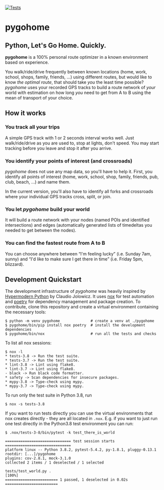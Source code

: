 [![Tests](https://github.com/eumiro/pygohome/workflows/Tests/badge.svg)](https://github.com/eumiro/pygohome/actions?workflow=Tests)

# pygohome

## Python, Let's Go Home. Quickly.

**pygohome** is a 100% personal route optimizer in a known environment based on experience.

You walk/ride/drive frequently between known locations (home, work, school, shops, family, friends, …) using different routes, but would like to know *the optimal route*, that should take *you* the least time possible? *pygohome* uses your recorded GPS tracks to build a route network of *your* world with estimation on how long *you* need to get from A to B using the mean of transport of your choice.

## How it works

### You track all your trips

A simple GPS track with 1 or 2 seconds interval works well. Just walk/ride/drive as you are used to, stop at lights, don't speed. You may start tracking before you leave and stop it after you arrive.

### You identify your points of interest (and crossroads)

*pygohome* does not use any map data, so you'll have to help it. First, you identify all points of interest (home, work, school, shop, family, friends, pub, club, beach, …) and name them.

In the current version, you'll also have to identify all forks and crossroads where your individual GPS tracks cross, split, or join.

### You let *pygohome* build your world

It will build a route network with your nodes (named POIs and identified intersections) and edges (automatically generated lists of timedeltas you needed to get between the nodes).

### You can find the fastest route from A to B

You can choose anywhere between “I'm feeling lucky” (i.e. Sunday 7am, sunny) and “I'd like to make sure I get there in time” (i.e. Friday 5pm, blizzard).

## Development Quickstart

The development infrastructure of *pygohome* was heavily inspired by [Hypermodern Python](https://cjolowicz.github.io/posts/hypermodern-python-01-setup/) by Claudio Jolowicz. It uses [nox](https://nox.thea.codes/en/stable/) for test automation and [poetry](https://python-poetry.org/) for dependency management and package creation. To contribute, clone this repository and create a virtual environment containing the necessary tools:

    $ python -m venv pygohome              # create a venv at ./pygohome
    $ pygohome/bin/pip install nox poetry  # install the development dependencies
    $ pygohome/bin/nox                     # run all the tests and checks

To list all nox sessions:

    $ nox -l
    * tests-3.8 -> Run the test suite.
    * tests-3.7 -> Run the test suite.
    * lint-3.8 -> Lint using flake8.
    * lint-3.7 -> Lint using flake8.
    - black -> Run black code formatter.
    * safety -> Scan dependencies for insecure packages.
    * mypy-3.8 -> Type-check using mypy.
    * mypy-3.7 -> Type-check using mypy.

To run only the test suite in Python 3.8, run

    $ nox -s tests-3.8
    
If you want to run tests directly you can use the virtual environments that nox creates directly - they are all located in `.nox`. E.g. if you want to just run one test directly in the Python3.8 test environment you can run:

```text
$ .nox/tests-3-8/bin/pytest -k test_there_is_world

============================== test session starts ==============================
platform linux -- Python 3.8.2, pytest-5.4.2, py-1.8.1, pluggy-0.13.1
rootdir: [...]/pygohome
plugins: cov-2.8.1, mock-3.1.0
collected 2 items / 1 deselected / 1 selected

tests/test_world.py .                                                      [100%]
======================== 1 passed, 1 deselected in 0.02s ========================
```
